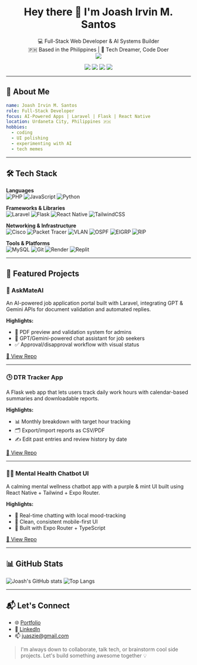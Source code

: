 <h1 align="center">Hey there 👋 I'm Joash Irvin M. Santos</h1>

<p align="center">
  💻 Full-Stack Web Developer & AI Systems Builder <br>
  🇵🇭 Based in the Philippines | 🎯 Tech Dreamer, Code Doer <br>
  <img src="https://readme-typing-svg.herokuapp.com?font=Fira+Code&duration=3000&pause=1000&color=00D2FF&center=true&vCenter=true&width=435&lines=I+build+clean+UIs+and+powerful+backends.;I+love+Laravel%2C+React%2C+and+Flask.;Always+learning%2C+always+shipping.">
</p>

<p align="center">
  <a href="https://your-portfolio.com"><img src="https://img.shields.io/badge/🌐%20Portfolio-blue?style=flat-square"></a>
  <a href="mailto:your@email.com"><img src="https://img.shields.io/badge/📬%20Email-red?style=flat-square"></a>
  <a href="https://linkedin.com/in/yourprofile"><img src="https://img.shields.io/badge/🔗%20LinkedIn-blue?style=flat-square&logo=linkedin"></a>
  <a href="https://github.com/joashirvin"><img src="https://img.shields.io/badge/💻%20GitHub-171515?style=flat-square&logo=github"></a>
</p>

---

## 🧠 About Me

```yaml
name: Joash Irvin M. Santos
role: Full-Stack Developer
focus: AI-Powered Apps | Laravel | Flask | React Native
location: Urdaneta City, Philippines 🇵🇭
hobbies:
  - coding
  - UI polishing
  - experimenting with AI
  - tech memes
```

---

## 🛠️ Tech Stack

**Languages**  
![PHP](https://img.shields.io/badge/-PHP-777BB4?style=flat-square&logo=php&logoColor=white)
![JavaScript](https://img.shields.io/badge/-JavaScript-F7DF1E?style=flat-square&logo=javascript&logoColor=black)
![Python](https://img.shields.io/badge/-Python-3776AB?style=flat-square&logo=python&logoColor=white)

**Frameworks & Libraries**  
![Laravel](https://img.shields.io/badge/-Laravel-FF2D20?style=flat-square&logo=laravel&logoColor=white)
![Flask](https://img.shields.io/badge/-Flask-000000?style=flat-square&logo=flask&logoColor=white)
![React Native](https://img.shields.io/badge/-React_Native-20232A?style=flat-square&logo=react&logoColor=61DAFB)
![TailwindCSS](https://img.shields.io/badge/-TailwindCSS-38B2AC?style=flat-square&logo=tailwind-css&logoColor=white)

**Networking & Infrastructure**  
![Cisco](https://img.shields.io/badge/-Cisco-1BA0D7?style=flat-square&logo=cisco&logoColor=white)
![Packet Tracer](https://img.shields.io/badge/-PacketTracer-0078D7?style=flat-square&logo=cisco&logoColor=white)
![VLAN](https://img.shields.io/badge/-VLANs-444444?style=flat-square)
![OSPF](https://img.shields.io/badge/-OSPF-FF8800?style=flat-square)
![EIGRP](https://img.shields.io/badge/-EIGRP-0052CC?style=flat-square)
![RIP](https://img.shields.io/badge/-RIP-FF2D20?style=flat-square)

**Tools & Platforms**  
![MySQL](https://img.shields.io/badge/-MySQL-4479A1?style=flat-square&logo=mysql&logoColor=white)
![Git](https://img.shields.io/badge/-Git-F05032?style=flat-square&logo=git&logoColor=white)
![Render](https://img.shields.io/badge/-Render-46E3B7?style=flat-square&logo=render&logoColor=black)
![Replit](https://img.shields.io/badge/-Replit-667881?style=flat-square&logo=replit&logoColor=white)

---

## 🌟 Featured Projects

### 🔐 AskMateAI

An AI-powered job application portal built with Laravel, integrating GPT & Gemini APIs for document validation and automated replies.

**Highlights:**
* 📄 PDF preview and validation system for admins
* 🤖 GPT/Gemini-powered chat assistant for job seekers
* ✅ Approval/disapproval workflow with visual status

[🔗 View Repo](https://github.com/yourusername/askmateai)

---

### 🕒 DTR Tracker App

A Flask web app that lets users track daily work hours with calendar-based summaries and downloadable reports.

**Highlights:**
* 📊 Monthly breakdown with target hour tracking
* 🗂️ Export/import reports as CSV/PDF
* ✍️ Edit past entries and review history by date

[🔗 View Repo](https://github.com/yourusername/dtr-tracker)

---

### 🧘‍♀️ Mental Health Chatbot UI

A calming mental wellness chatbot app with a purple & mint UI built using React Native + Tailwind + Expo Router.

**Highlights:**
* 💬 Real-time chatting with local mood-tracking
* 🎨 Clean, consistent mobile-first UI
* 📱 Built with Expo Router + TypeScript

[🔗 View Repo](https://github.com/yourusername/mental-bot)

---

## 📊 GitHub Stats

![Joash's GitHub stats](https://github-readme-stats.vercel.app/api?username=joashirvin&show_icons=true&theme=radical)
![Top Langs](https://github-readme-stats.vercel.app/api/top-langs/?username=joashirvin&layout=compact&theme=tokyonight)

---

## 📬 Let's Connect

* 🌐 [Portfolio](https://joashsantos.netlify.app)
* 💼 [LinkedIn](https://linkedin.com/in/yourprofile)
* 📫 [juaszie@gmail.com](mailto:juaszie@gmail.com)

> I'm always down to collaborate, talk tech, or brainstorm cool side projects. Let's build something awesome together 💡
